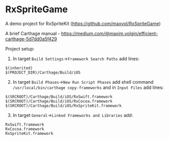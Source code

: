 # RxSpriteGame
A demo project for RxSpriteKit (https://github.com/maxvol/RxSpriteGame)

A brief Carthage manual - https://medium.com/@maxim.volgin/efficient-carthage-5d7dd0a5f429

Project setup:

1. In target `Build Settings`->`Framework Search Paths` add lines:
```
$(inherited)
$(PROJECT_DIR)/Carthage/Build/iOS
```
2. In target `Build Phases`->`New Run Script Phases` add shell command `/usr/local/bin/carthage copy-frameworks` and in `Input Files` add lines:
```
$(SRCROOT)/Carthage/Build/iOS/RxSwift.framework
$(SRCROOT)/Carthage/Build/iOS/RxCocoa.framework
$(SRCROOT)/Carthage/Build/iOS/RxSpriteKit.framework
```
3. In target `General`->`Linked Frameworks and Libraries` add:
```
RxSwift.framework
RxCocoa.framework
RxSpriteKit.framework
```


